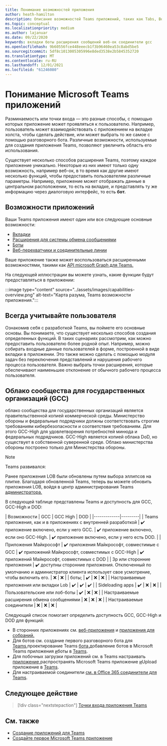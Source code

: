 ```yaml
---
title: Понимание возможностей приложения
author: heath-hamilton
description: Описание возможностей Teams приложений, таких как Tabs, Bots, Messaging extensions, and Webhooks and connectors.
ms.topic: conceptual
ms.localizationpriority: medium
ms.author: lajanuar
ms.date: 09/22/2020
keywords: вкладки боты расширения сообщений веб-ок соединители gcc
ms.openlocfilehash: 9b60556fce448eeecb1f3b96460ea53c8abd5be5
ms.sourcegitcommit: 5df8c1013005305996e8ded3538e2b5845352720
ms.translationtype: MT
ms.contentlocale: ru-RU
ms.lasthandoff: 12/01/2021
ms.locfileid: "61246080"
---
```

# <a name="understand-microsoft-teams-app-capabilities"></a>Понимание Microsoft Teams приложений

Разминаемость или точки входа — это разные способы, с помощью которых приложение может проявляться к пользователю. Например, пользователь может взаимодействовать с приложением на вкладке холста, чтобы сделать действие, или может выбрать то же самое с помощью разговорного бота. Различные возможности, используемые для создания приложения Teams, позволяют увеличить область его использования.

Существует несколько способов расширения Teams, поэтому каждое приложение уникально. Некоторые из них имеют только одну возможность, например веб-ок, в то время как другие имеют несколько функций, чтобы предоставить пользователям различные параметры. Например, приложение может отображать данные в центральном расположении, то есть на вкладке, и представлять ту же информацию через диалоговую интерфейс, то есть **бот.** 

## <a name="app-capabilities"></a>Возможности приложений

Ваши Teams приложения имеют один или все следующие основные возможности:

* [Вкладки](../tabs/what-are-tabs.md)
* [Расширения для системы обмена сообщениями](../messaging-extensions/what-are-messaging-extensions.md)
* [Боты](../bots/what-are-bots.md)
* [Веб-перехватчики и соединительные линии](../webhooks-and-connectors/what-are-webhooks-and-connectors.md)

Ваше приложение также может воспользоваться расширенными возможностями, такими как [API microsoft Graph для Teams.](/graph/teams-concept-overview)

На следующей иллюстрации вы можете узнать, какие функции будут предоставляться в приложении:

:::image type="content" source="../assets/images/capabilities-overview.png" alt-text="Карта разума, Teams возможности приложения.":::

## <a name="always-consider-your-user"></a>Всегда учитывайте пользователя

Ознакомив себя с разработкой Teams, вы поймете его основные основы. Вы понимаете, что существует несколько способов создания определенных функций. В таких сценариях рассмотрим, как можно предоставить пользователю более родной опыт.
Например, можно собирать входные данные пользователей в форме, построенной в виде вкладки в приложении. Это также можно сделать с помощью модуля задач без переключения представлений и нарушения рабочего процесса пользователя. Важно выбрать точки расширения, которые обеспечивают наименьшее отклонение от обычного рабочего процесса пользователя.

## <a name="government-community-cloud-gcc"></a>Облако сообщества для государственных организаций (GCC)

облако сообщества для государственных организаций является правительственной копией коммерческой среды. Министерство обороны и федеральные подрядчики должны соответствовать строгим требованиям кибербезопасности и соответствия требованиям. Для этого GCC-High для удовлетворения потребностей минюда и федеральных подрядчиков. GCC-High является копией облака DoD, но существует в собственной суверенной среде. Облако министерства обороны построено только для Министерства обороны.

> [!NOTE]
> Teams развивался:
> 
> Ранее приложения LOB были обновлены путем выбора эллипсов на плитке. Благодаря обновленной Teams, теперь вы можете обновить приложения LOB, войдя в центр администрирования Teams [администратора.](https://admin.teams.microsoft.com)

В следующей таблице представлены Teams и доступность для GCC, GCC-High и DOD:

| Возможности   | GCC | GCC High | DOD |
|-------------|---------|
| Teams приложения, как и в приложениях с внутренней разработкой | ✔️ приложение включено, если у него GCC. | ✔️ приложение включено, если оно GCC-High. | ✔️ приложение включено, если у него есть DOD. |
| Приложения Майкрософт | ✔️ приложения Майкрософт, совместимые с GCC | ✔️ приложений Майкрософт, совместимых с GCC-High | ✔️ приложений Майкрософт, совместимых с DOD |
| 3p или сторонние приложения | ✔️ доступны сторонние приложения. Отключенный по умолчанию и администратор клиента использует свое усмотрение, чтобы включить его. | ❌ | ❌ |
| боты; | ✔️ | ❌ | ❌ |
| Настраиваемые приложения или вкладки Lob |  ✔️ | ✔️ | ✔️ |
| Sideloading apps | ✔️ | ❌ | ❌ |
| Пользовательские или лоб-боты | ✔️ | ❌ | ❌ |
| Настраиваемые расширения обмена сообщениями | ❌ | ❌ | ❌ |
| Настраиваемые соединители | ❌ | ❌ | ❌ |

Следующий список помогает определить доступность GCC, GCC-High и DOD для функций:

* В сторонних приложениях см. [веб-приложения](../samples/integrating-web-apps.md) и [приложения для собраний.](../apps-in-teams-meetings/meeting-app-extensibility.md)
* Для ботов см. создание первого разговорного бота для [Teams,](../get-started/first-app-bot.md)проектирование Teams [бота,](../bots/design/bots.md)добавление ботов в Microsoft Teams приложения [и](../resources/bot-v3/bots-overview.md)боты в [Teams](../bots/what-are-bots.md).
* Для побочных загрузки приложений см. в Teams настраивать [приложение,](../concepts/design/enable-app-customization.md)распространять Microsoft Teams приложение [и](../concepts/deploy-and-publish/apps-publish-overview.md)Upload приложение в [Teams](../concepts/deploy-and-publish/apps-upload.md).
* Для настраиваемой соединители [см. в Office 365 соединители для Teams](../webhooks-and-connectors/how-to/connectors-creating.md).

## <a name="next-step"></a>Следующее действие

> [!div class="nextstepaction"]
> [Точки входа приложения Teams](../concepts/extensibility-points.md)

## <a name="see-also"></a>См. также

* [Создание приложений для Teams](../overview.md)
* [Создайте первое Microsoft Teams приложение](../build-your-first-app/build-first-app-overview.md)